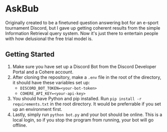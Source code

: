 # AskBub
Originally created to be a finetuned question answering bot for an e-sport tournament Discord, but I gave up getting coherent results from the simple Information Retrieval query system. Now it's just there to entertain people with how delusional the free trial model is.

## Getting Started
1. Make sure you have set up a Discord Bot from the Discord Developer Portal and a Cohere account.
2. After cloning the repository, make a `.env` file in the root of the directory, it should have these variables set up:
   - `DISCORD_BOT_TOKEN=<your-bot-token>`
   - `COHERE_API_KEY=<your-api-key>`
3. You should have Python and pip installed. Run `pip install -r requirements.txt` in the root directory. It would be preferrable if you set up an environment first.
4. Lastly, simply run `python bot.py` and your bot should be online. This is a local login, so if you stop the program from running, your bot will go offline.

